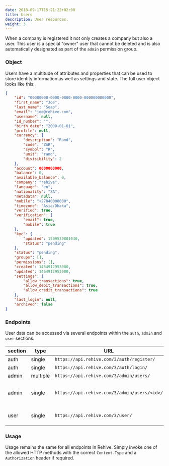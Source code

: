 ```yaml
---
date: 2018-09-17T15:21:22+02:00
title: Users
description: User resources.
weight: 3
---
```


When a company is registered it not only creates a company but also a user. This user is a special "owner" user that cannot be deleted and is also automatically designated as part of the `admin` permission group.

### Object

Users have a multitude of attributes and properties that can be used to store identity information as well as settings and state. The full user object looks like this:

```json
{
    "id": "00000000-0000-0000-0000-000000000000",
    "first_name": "Joe",
    "last_name": "Soap",
    "email": "joe@rehive.com",
    "username": null,
    "id_number": "",
    "birth_date": "2000-01-01",
    "profile": null,
    "currency": {
        "description": "Rand",
        "code": "ZAR",
        "symbol": "R",
        "unit": "rand",
        "divisibility": 2
    },
    "account": 0000000000,
    "balance": 0,
    "available_balance": 0,
    "company": "rehive",
    "language": "en",
    "nationality": "ZA",
    "metadata": null,
    "mobile": "+27840000000",
    "timezone": "Asia/Dhaka",
    "verified": true,
    "verification": {
        "email": true,
        "mobile": true
    },
    "kyc": {
        "updated": 1509539801040,
        "status": "pending"
    },
    "status": "pending",
    "groups": [],
    "permissions": [],
    "created": 1464912953000,
    "updated": 1464912953000,
    "settings": {
        "allow_transactions": true,
        "allow_debit_transactions": true,
        "allow_credit_transactions": true
    },
    "last_login": null,
    "archived": false
}
```

### Endpoints

User data can be accessed via several endpoints within the `auth`, `admin` and `user` sections.

section | type| URL | methods
---|---|---|---
auth | single | `https://api.rehive.com/3/auth/register/` | `POST`
auth | single | `https://api.rehive.com/3/auth/login/` | `POST`
admin | multiple |  `https://api.rehive.com/3/admin/users/` | `GET`, `POST`
admin | single | `https://api.rehive.com/3/admin/users/<id>/` | `GET`, `PATCH`, `PUT`, `DELETE`
user | single | `https://api.rehive.com/3/user/` | `GET`, `PATCH`, `PUT`


### Usage

Usage remains the same for all endpoints in Rehive. Simply invoke one of the allowed HTTP methods with the correct `Content-Type` and a `Authorization` header if required.
